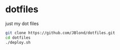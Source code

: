 # dotfiles
just my dot files

```bash
git clone https://github.com/JBlond/dotfiles.git
cd dotfiles
./deploy.sh
```
